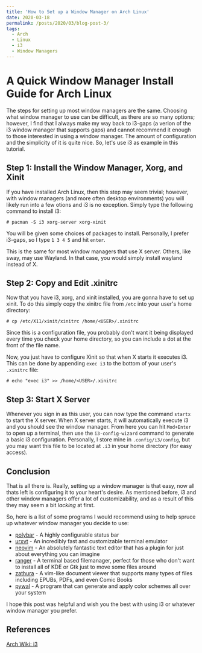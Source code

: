 ```yaml
---
title: 'How to Set up a Window Manager on Arch Linux'
date: 2020-03-18
permalink: /posts/2020/03/blog-post-3/
tags:
  - Arch
  - Linux
  - i3
  - Window Managers
---
```



A Quick Window Manager Install Guide for Arch Linux
===================================================

The steps for setting up most window managers are the same.
Choosing what window manager to use can be difficult, as there are so many options; however, I find that I always make my way back to i3-gaps (a verion of the i3 window manager that supports gaps) and cannot recommend it enough to those interested in using a window manager.
The amount of configuration and the simplicity of it is quite nice.
So, let's use i3 as example in this tutorial.


## Step 1: Install the Window Manager, Xorg, and Xinit

If you have installed Arch Linux, then this step may seem trivial; however, with window managers (and more often desktop environments) you will likely run into a few otions and i3 is no exception.
Simply type the following command to install i3:
```
# pacman -S i3 xorg-server xorg-xinit
```

You will be given some choices of packages to install. 
Personally, I prefer i3-gaps, so I type `1 3 4 5` and hit `enter`.


This is the same for most window managers that use X server.
Others, like sway, may use Wayland.
In that case, you would simply install wayland instead of X.


## Step 2: Copy and Edit .xinitrc

Now that you have i3, xorg, and xinit installed, you are gonna have to set up xinit.
To do this simply copy the xinitrc file from `/etc` into your user's home directory:
```
# cp /etc/X11/xinit/xinitrc /home/<USER>/.xinitrc
```

Since this is a configuration file, you probably don't want it being displayed every time you check your home directory, so you can include a dot at the front of the file name.


Now, you just have to configure Xinit so that when X starts it executes i3.
This can be done by appending `exec i3` to the bottom of your user's `.xinitrc` file:
```
# echo "exec i3" >> /home/<USER>/.xinitrc
```


## Step 3: Start X Server

Whenever you sign in as this user, you can now type the command `startx` to start the X server.
When X server starts, it will automatically execute i3 and you should see the window manager.
From here you can hit `Mod+Enter` to open up a terminal, then use the `i3-config-wizard` command to generate a basic i3 configuration.
Personally, I store mine in `.config/i3/config`, but you may want this file to be located at `.i3` in your home directory (for easy access).


## Conclusion

That is all there is.
Really, setting up a window manager is that easy, now all thats left is configuring it to your heart's desire. 
As mentioned before, i3 and other window managers offer a lot of customizability, and as a result of this they may seem a bit *lacking* at first.


So, here is a list of some programs I would recommend using to help spruce up whatever window manager you decide to use:
* [polybar](https://github.com/polybar/polybar) - A highly configurable status bar 
* [urxvt](https://wiki.archlinux.org/index.php/Rxvt-unicode) - An incredibly fast and customizable terminal emulator
* [neovim](https://github.com/neovim/neovim) - An absolutely fantastic text editor that has a plugin for just about everything you can imagine
* [ranger](https://github.com/ranger/ranger) - A terminal based filemanager, perfect for those who don't want to install all of KDE or Gtk just to move some files around
* [zathura](https://wiki.archlinux.org/index.php/Zathura) - A vim-like document viewer that supports many types of files including EPUBs, PDFs, and even Comic Books
* [pywal](https://github.com/dylanaraps/pywal) - A program that can generate and apply color schemes all over your system


I hope this post was helpful and wish you the best with using i3 or whatever window manager you prefer.


## References 

[Arch Wiki: i3](https://wiki.archlinux.org/index.php/I3https://wiki.archlinux.org/index.php/i3)

